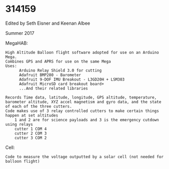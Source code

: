 # 314159
Edited by Seth Eisner and Keenan Albee

Summer 2017

MegaHAB:

    High Altitude Balloon flight software adopted for use on an Arduino Mega.
    Combines GPS and APRS for use on the same Mega
    Uses: 
          Arduino Relay Shield 3.0 for cutting
          Adafruit BMP280 - Barometer
          Adafruit 9-DOF IMU Breakout - L3GD20H + LSM303
          Adafruit MicroSD card breakout board+
          ...And their related libraries
          
    Records Time data, latitude, longitude, GPS altitude, temperature, barometer altitude, XYZ accel magnetism and gyro data, and the state of each of the three cutters.
    Code makes use of 3 relay controlled cutters to make certain things happen at set altitudes
        1 and 2 are for science payloads and 3 is the emergency cutdown using relays 
        cutter 1 COM 4
        cutter 2 COM 3
        cutter 3 COM 2
    
Cell:

    Code to measure the voltage outputted by a solar cell (not needed for balloon flight)
